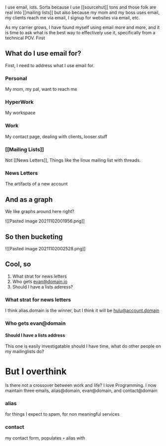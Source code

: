 I use email, lots. Sorta because I use [[sourcehut]] tons and those folk are real into [[mailing lists]] but also because my mom and my boss uses email, my clients reach me via email, I signup for websites via email, etc.

As my carrier grows, I have found myself using email more and more, and it is time to ask what is the best way to effectively use it, specifically from a technical POV. First

## What do I use email for?

First, I need to address what I use email for.

### Personal

My mom, my pal, want to reach me

### HyperWork

My workspace

### Work

My contact page, dealing with clients, looser stuff

### [[Mailing Lists]]

Not [[News Letters]], Things like the linux mailing list with threads.

### News Letters

The artifacts of a new account

## And as a graph

We like graphs around here right?

![[Pasted image 20211102001956.png]]

## So then bucketing

![[Pasted image 20211102002528.png]]

## Cool, so

1. What strat for news letters
2. Who gets evan@domain.io
3. Should I have a lists aderess?

### What strat for news letters

I think alias.domain is the winner, but I think it will be hulu@account.domain

### Who gets evan@domain

#### Should I have a lists address

This one is easily investigatable should I have time, what do other people on my mailinglists do?

# But I overthink

Is there not a crossover between work and life? I love Programming. I now maintain three emails, alias@domain, evan@domain, and contact@domain

### alias

for things I expect to spam, for non meaningful services

### contact

my contact form, populates `+` alias with 